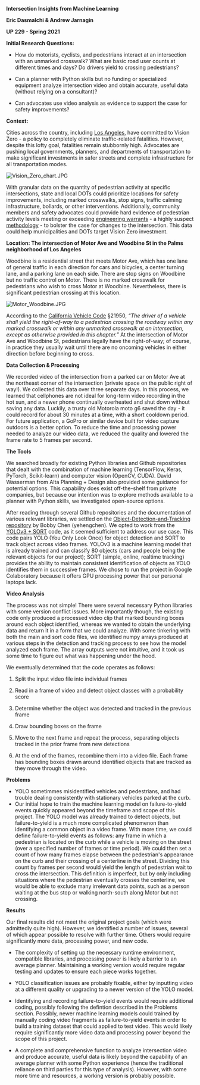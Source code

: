 **Intersection Insights from Machine Learning**

**Eric Dasmalchi & Andrew Jarnagin**

**UP 229 - Spring 2021**


**Initial Research Questions:** 

* How do motorists, cyclists, and pedestrians interact at an intersection with an unmarked crosswalk? What are basic road user counts at different times and days? Do drivers yield to crossing pedestrians?

* Can a planner with Python skills but no funding or specialized equipment analyze intersection video and obtain accurate, useful data (without relying on a consultant)?

* Can advocates use video analysis as evidence to support the case for safety improvements?


**Context:** 

Cities across the country, including [Los Angeles](http://vision-zero.ua5.land/), have committed to Vision Zero - a policy to completely eliminate traffic-related fatalities. However, despite this lofty goal, fatalities remain stubbornly high. Advocates are pushing local governments, planners, and departments of transportation to make significant investments in safer streets and complete infrastructure for all transportation modes.

![Vision_Zero_chart.JPG](https://github.com/edasmalchi/up229-final-analysis/blob/main/Vision_Zero_chart.JPG)

With granular data on the quantity of pedestrian activity at specific intersections, state and local DOTs could prioritize locations for safety improvements, including marked crosswalks, stop signs, traffic calming infrastructure, bollards, or other interventions. Additionally, community members and safety advocates could provide hard evidence of pedestrian activity levels meeting or exceeding [engineering warrants](http://www.apsguide.org/chapter3_mutcd.cfm) - a highly suspect [methodology](https://trid.trb.org/view.aspx?id=507586) - to bolster the case for changes to the intersection. This data could help municipalities and DOTs target Vision Zero investment.


**Location: The intersection of Motor Ave and Woodbine St in the Palms neighborhood of Los Angeles**

Woodbine is a residential street that meets Motor Ave, which has one lane of general traffic in each direction for cars and bicycles, a center turning lane, and a parking lane on each side. There are stop signs on Woodbine but no traffic control on Motor. There is no marked crosswalk for pedestrians who wish to cross Motor at Woodbine. Nevertheless, there is significant pedestrian crossing at this location.

![Motor_Woodbine.JPG](https://github.com/edasmalchi/up229-final-analysis/blob/main/Motor_Woodbine.JPG)

According to the [California Vehicle Code](https://leginfo.legislature.ca.gov/faces/codes_displaySection.xhtml?sectionNum=21950.&lawCode=VEH) §21950, *“The driver of a vehicle shall yield the right-of-way to a pedestrian crossing the roadway within any marked crosswalk or within any unmarked crosswalk at an intersection, except as otherwise provided in this chapter.”* At the intersection of Motor Ave and Woodbine St, pedestrians legally have the right-of-way; of course, in practice they usually wait until there are no oncoming vehicles in either direction before beginning to cross.


**Data Collection & Processing**

We recorded video of the intersection from a parked car on Motor Ave at the northeast corner of the intersection (private space on the public right of way!). We collected this data over three separate days. In this process, we learned that cellphones are not ideal for long-term video recording in the hot sun, and a newer phone continually overheated and shut down without saving any data. Luckily, a trusty old Motorola moto g6 saved the day - it could record for about 30 minutes at a time, with a short cooldown period. For future application, a GoPro or similar device built for video capture outdoors is a better option. To reduce the time and processing power needed to analyze our video data, we reduced the quality and lowered the frame rate to 5 frames per second.


**The Tools**

We searched broadly for existing Python libraries and Github repositories that dealt with the combination of machine learning (TensorFlow, Keras, PyTorch, Scikit-learn) and computer vision (OpenCV, CUDA). David Wasserman from Alta Planning + Design also provided some guidance for potential options. This capability does exist off-the-shelf from private companies, but because our intention was to explore methods available to a planner with Python skills, we investigated open-source options.

After reading through several Github repositories and the documentation of various relevant libraries, we settled on the [Object-Detection-and-Tracking repository](https://github.com/yehengchen/Object-Detection-and-Tracking) by Bobby Chen (yehengchen). We opted to work from the [YOLOv3 + SORT](https:/github.com/yehengchen/Object-Detection-and-Tracking/tree/master/OneStage/yolo/yolov3_sort) code, as it seemed sufficient to address our use case. This code pairs YOLO (You Only Look Once) for object detection and SORT to track object across video frames. YOLOv3 is a machine learning model that is already trained and can classify 80 objects (cars and people being the relevant objects for our project); SORT (simple, online, realtime tracking) provides the ability to maintain consistent identification of objects as YOLO identifies them in successive frames. We chose to run the project in Google Colaboratory because it offers GPU processing power that our personal laptops lack.


**Video Analysis**

The process was not simple! There were several necessary Python libraries with some version conflict issues. More importantly though, the existing code only produced a processed video clip that marked bounding boxes around each object identified, whereas we wanted to obtain the underlying data and return it in a form that we could analyze. With some tinkering with both the main and sort code files, we identified numpy arrays produced at various steps in the detection and tracking process to see how the model analyzed each frame. The array outputs were not intuitive, and it took us some time to figure out what was happening under the hood.

We eventually determined that the code operates as follows:

1) Split the input video file into individual frames

2) Read in a frame of video and detect object classes with a probability score

3) Determine whether the object was detected and tracked in the previous frame

4) Draw bounding boxes on the frame

5) Move to the next frame and repeat the process, separating objects tracked in the prior frame from new detections

6) At the end of the frames, recombine them into a video file. Each frame has bounding boxes drawn around identified objects that are tracked as they move through the video.



**Problems**

* YOLO sometimmes misidentified vehicles and pedestrians, and had trouble dealing consistently with stationary vehicles parked at the curb.
* Our initial hope to train the machine learning model on failure-to-yield events quickly appeared beyond the timeframe and scope of this project. The YOLO model was already trained to detect objects, but failure-to-yield is a much more complicated phenomenon than identifying a common object in a video frame. With more time, we could define failure-to-yield events as follows: any frame in which a pedestrian is located on the curb while a vehicle is moving on the street (over a specified number of frames or time period). We could then set a count of how many frames elapse between the pedestrian's appearance on the curb and their crossing of a centerline in the street. Dividing this count by frames per second would yield the length of pedestrian wait to cross the intersection. This definition is imperfect, but by only including situations where the pedestrian eventually crosses the centerline, we would be able to exclude many irrelevant data points, such as a person waiting at the bus stop or walking north-south along Motor but not crossing.



**Results**

Our final results did not meet the original project goals (which were admittedly quite high). However, we identified a number of issues, several of which appear possible to resolve with further time. Others would require significantly more data, processing power, and new code.

* The complexity of setting up the necessary runtime environment, compatible libraries, and processing power is likely a barrier to an average planner. Maintaining a working version would require regular testing and updates to ensure each piece works together.

* YOLO classification issues are probably fixable, either by inputting video at a different quality or upgrading to a newer version of the YOLO model.

* Identifying and recording failure-to-yield events would require additional coding, possibly following the defintion described in the Problems section. Possibly, newer machine learning models could trained by manually coding video fragments as failure-to-yield events in order to build a training dataset that could applied to test video. This would likely require significantly more video data and processing power beyond the scope of this project.

* A complete and comprehensive function to analyze intersection video and produce accurate, useful data is likely beyond the capability of an average planner with some Python experience (hence the traditional reliance on third parties for this type of analysis). However, with some more time and resources, a working version is probably possible.
